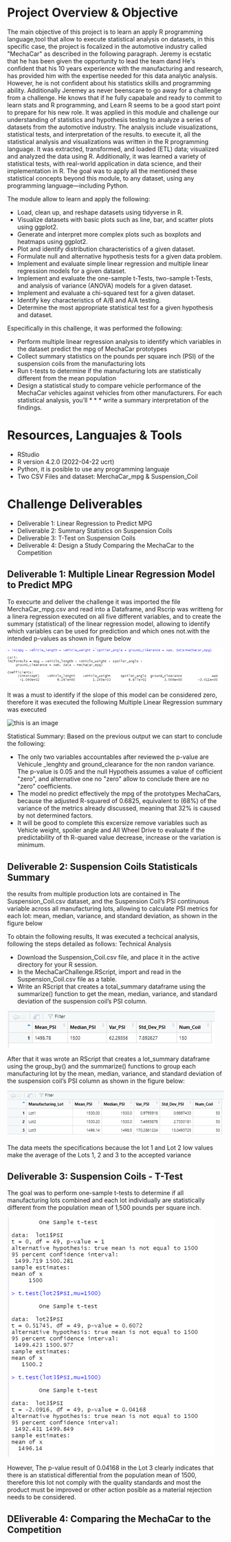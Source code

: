 # Project Overview & Objective
The main objective of this project is to learn an apply R programming language,tool that allow to execute statistical analysis on  datasets, in this specific case, the project is focalized in the automotive industry called "MechaCar" as described in the following paragraph.
Jeremy is ecstatic that he has been given the opportunity to lead the team dand  He's confident that his 10 years experience  with the manufacturing and research, has provided him with the  expertise needed for this data analytic analysis. However, he is not  confident about his statistics skills and programming ability. Additionally Jeremey as never beenscare to go away for a challenge from a challenge. He knows that if he fully capabale and ready to commit to learn stats and R programming, and Learn R seems to be a good start point to prepare for his new role.
It was applied in this module and challenge our understanding of statistics and hypothesis testing to analyze a series of datasets from the automotive industry. 
The analysis  include visualizations, statistical tests, and interpretation of the results. to execute it, all the statistical analysis and visualizations was written in the R programming language. It was extracted, transformed, and loaded (ETL) data; visualized  and analyzed the data using R. Additionally, it was learned a variety of statistical tests, with real-world application in data science, and their implementation in R. The goal was to apply all the mentioned these statistical concepts beyond this module, to any dataset, using any programming language—including Python.

The module allow to learn and apply the following:
* Load, clean up, and reshape datasets using tidyverse in R.
* Visualize datasets with basic plots such as line, bar, and scatter plots using ggplot2.
* Generate and interpret more complex plots such as boxplots and heatmaps using ggplot2.
* Plot and identify distribution characteristics of a given dataset.
* Formulate null and alternative hypothesis tests for a given data problem.
* Implement and evaluate simple linear regression and multiple linear regression models for a given dataset.
* Implement and evaluate the one-sample t-Tests, two-sample t-Tests, and analysis of variance (ANOVA) models for a given dataset.
* Implement and evaluate a chi-squared test for a given dataset.
* Identify key characteristics of A/B and A/A testing.
* Determine the most appropriate statistical test for a given hypothesis and dataset.

Especifically in this challenge, it was performed the following:
* Perform multiple linear regression analysis to identify which variables in the dataset predict the mpg of MechaCar prototypes
* Collect summary statistics on the pounds per square inch (PSI) of the suspension coils from the manufacturing lots
* Run t-tests to determine if the manufacturing lots are statistically different from the mean population
* Design a statistical study to compare vehicle performance of the MechaCar vehicles against vehicles from other manufacturers. For each statistical analysis, you’ll * * * write a summary interpretation of the findings.

# Resources, Languajes  & Tools
* RStudio
* R version 4.2.0 (2022-04-22 ucrt)
* Python, it is posible to use any programming languaje
* Two CSV Files and dataset: MerchaCar_mpg & Suspension_Coil

# Challenge Deliverables
* Deliverable 1: Linear Regression to Predict MPG
* Deliverable 2: Summary Statistics on Suspension Coils
* Deliverable 3: T-Test on Suspension Coils
* Deliverable 4: Design a Study Comparing the MechaCar to the Competition

## Deliverable 1: Multiple Linear Regression Model to Predict MPG
To execurte and deliver the challenge it was imported the file MerchaCar_mpg.csv and read into a Dataframe, and Rscrip was writteng for a linera regression executed on all five different variables, and to create the summary (statistical) of the linear regression model, allowing to identify which variables can be used for prediction and which ones not.with the intended p-values as shown in figure below

![this is an image](https://github.com/JJF1962/MechaCar_Statistical_Analysis/blob/main/Resources/linear%20regression%20model%20delivery1%20(0)%20%20.PNG)

It was a must to identify if the slope of this model can be considered zero, therefore it was executed the following Multiple Linear Regression summary was executed

![this is an image](https://user-images.githubusercontent.com/97784444/168455430-6d959243-acff-4480-8870-70437ea4ecf0.png)


Statistical Summary:
Based on the previous output we can start to conclude the following:
* The only two variables accountables after reviewed the p-value are Vehicule _lenghty and ground_clearance for the non randon variance. The p-value is 0.05 and the null Hypotheis assumes a value of cofficient "zero", and alternative one no "zero" allow to conclude there are no "zero" coefficients. 
* The model no predict effectively  the mpg of the prototypes MechaCars, because the adjusted R-squared of 0.6825, equivalent to (68%) of the variance of the metrics already discussed, meaning that 32% is caused by not determined factors.
* It will be good to complete this excersize remove variables such as Vehicle weight, spoiler angle and All Wheel Drive to evaluate if the predictability of th R-quared value decrease, increase or the variation is minimum.

## Deliverable 2: Suspension Coils Statisticals Summary  
the results from multiple production lots are contained in The Suspension_Coil.csv dataset,  and the Suspension Coil’s PSI continuous variable across all manufacturing lots, allowing to calculate PSI metrics for each lot: mean, median, variance, and standard deviation, as shown in the figure below

To obtain the following results, It was executed a techcical analysis, following the steps detailed as follows:
Technical Analysis
* Download the Suspension_Coil.csv file, and place it in the active directory for your R session.
* In the MechaCarChallenge.RScript, import and read in the Suspension_Coil.csv file as a table.
* Write an RScript that creates a total_summary dataframe using the summarize() function to get the mean, median, variance, and standard deviation of the suspension     coil’s PSI column.

![this is an image](https://github.com/JJF1962/MechaCar_Statistical_Analysis/blob/main/Resources/Delivery%202%20point%201%20Total%20Summary%20Data%20Frame.PNG)

After that it was wrote an RScript that creates a lot_summary dataframe using the group_by() and the summarize() functions to group each manufacturing lot by the mean, median, variance, and standard deviation of the suspension coil’s PSI column as shown in the figure below:

![this is an image](https://github.com/JJF1962/MechaCar_Statistical_Analysis/blob/main/Resources/Delivery%202%20point%202%20Lot%20Summary.PNG)

The data meets the specifications because the  lot 1 and Lot 2  low values make the average of the Lots 1, 2 and 3 to the accepted variance

## Deliverable 3: Suspension Coils - T-Test
The goal was  to perform one-sample t-tests to determine if all manufacturing lots combined and each lot individually are statistically different from the population mean of 1,500 pounds per square inch.

![this is an image](https://github.com/JJF1962/MechaCar_Statistical_Analysis/blob/main/Resources/Delivery%203%20Each%20individual%20lot.PNG)

However, The p-value result of 0.04168 in the Lot 3 clearly indicates that there is an statistical differential from the population mean of 1500, therefore this lot not comply with the quality standards and most the product must be improved or other action posible as a material rejection needs to be considered.

## DEliverable 4: Comparing the MechaCar to the Competition
